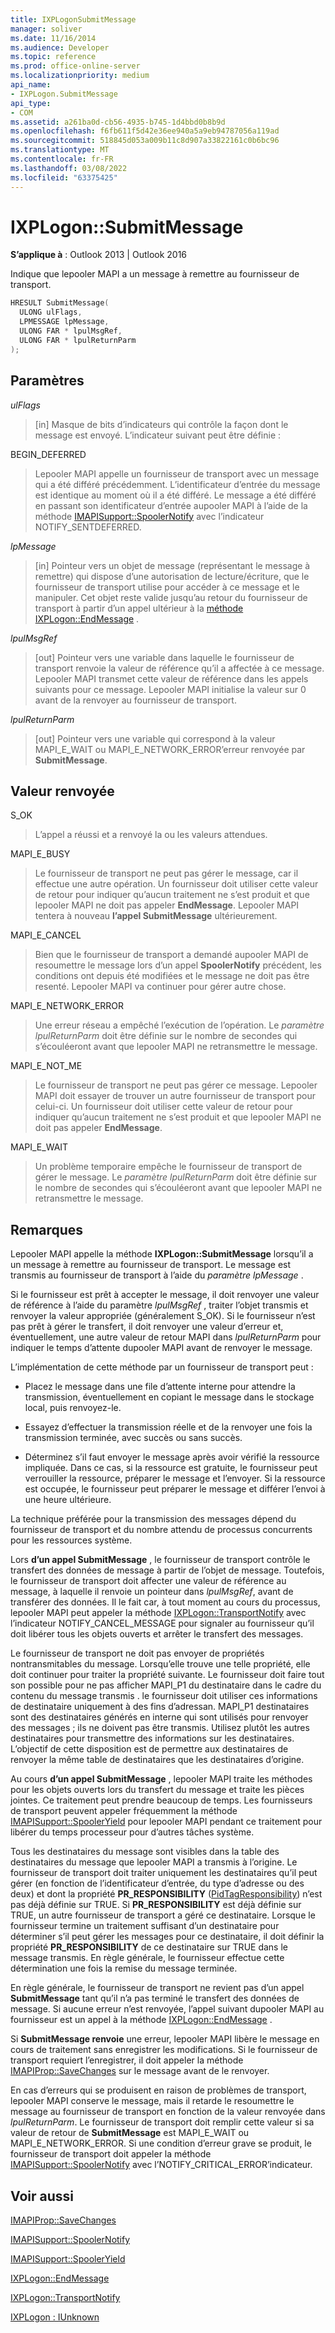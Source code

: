 ```yaml
---
title: IXPLogonSubmitMessage
manager: soliver
ms.date: 11/16/2014
ms.audience: Developer
ms.topic: reference
ms.prod: office-online-server
ms.localizationpriority: medium
api_name:
- IXPLogon.SubmitMessage
api_type:
- COM
ms.assetid: a261ba0d-cb56-4935-b745-1d4bbd0b8b9d
ms.openlocfilehash: f6fb611f5d42e36ee940a5a9eb94787056a119ad
ms.sourcegitcommit: 518845d053a009b11c8d907a33822161c0b6bc96
ms.translationtype: MT
ms.contentlocale: fr-FR
ms.lasthandoff: 03/08/2022
ms.locfileid: "63375425"
---
```

# <a name="ixplogonsubmitmessage"></a>IXPLogon::SubmitMessage

  
  
**S’applique à** : Outlook 2013 | Outlook 2016 
  
Indique que lepooler MAPI a un message à remettre au fournisseur de transport.
  
```cpp
HRESULT SubmitMessage(
  ULONG ulFlags,
  LPMESSAGE lpMessage,
  ULONG FAR * lpulMsgRef,
  ULONG FAR * lpulReturnParm
);
```

## <a name="parameters"></a>Paramètres

 _ulFlags_
  
> [in] Masque de bits d’indicateurs qui contrôle la façon dont le message est envoyé. L’indicateur suivant peut être définie :
    
BEGIN_DEFERRED 
  
> Lepooler MAPI appelle un fournisseur de transport avec un message qui a été différé précédemment. L’identificateur d’entrée du message est identique au moment où il a été différé. Le message a été différé en passant son identificateur d’entrée aupooler MAPI à l’aide de la méthode [IMAPISupport::SpoolerNotify](imapisupport-spoolernotify.md) avec l’indicateur NOTIFY_SENTDEFERRED. 
    
 _lpMessage_
  
> [in] Pointeur vers un objet de message (représentant le message à remettre) qui dispose d’une autorisation de lecture/écriture, que le fournisseur de transport utilise pour accéder à ce message et le manipuler. Cet objet reste valide jusqu’au retour du fournisseur de transport à partir d’un appel ultérieur à la [méthode IXPLogon::EndMessage](ixplogon-endmessage.md) . 
    
 _lpulMsgRef_
  
> [out] Pointeur vers une variable dans laquelle le fournisseur de transport renvoie la valeur de référence qu’il a affectée à ce message. Lepooler MAPI transmet cette valeur de référence dans les appels suivants pour ce message. Lepooler MAPI initialise la valeur sur 0 avant de la renvoyer au fournisseur de transport.
    
 _lpulReturnParm_
  
> [out] Pointeur vers une variable qui correspond à la valeur MAPI_E_WAIT ou MAPI_E_NETWORK_ERROR’erreur renvoyée par **SubmitMessage**.
    
## <a name="return-value"></a>Valeur renvoyée

S_OK 
  
> L’appel a réussi et a renvoyé la ou les valeurs attendues.
    
MAPI_E_BUSY 
  
> Le fournisseur de transport ne peut pas gérer le message, car il effectue une autre opération. Un fournisseur doit utiliser cette valeur de retour pour indiquer qu’aucun traitement ne s’est produit et que lepooler MAPI ne doit pas appeler **EndMessage**. Lepooler MAPI tentera à nouveau **l’appel SubmitMessage** ultérieurement. 
    
MAPI_E_CANCEL 
  
> Bien que le fournisseur de transport a demandé aupooler MAPI de resoumettre le message lors d’un appel **SpoolerNotify** précédent, les conditions ont depuis été modifiées et le message ne doit pas être resenté. Lepooler MAPI va continuer pour gérer autre chose. 
    
MAPI_E_NETWORK_ERROR 
  
> Une erreur réseau a empêché l’exécution de l’opération. Le  _paramètre lpulReturnParm_ doit être définie sur le nombre de secondes qui s’écouléeront avant que lepooler MAPI ne retransmettre le message. 
    
MAPI_E_NOT_ME 
  
> Le fournisseur de transport ne peut pas gérer ce message. Lepooler MAPI doit essayer de trouver un autre fournisseur de transport pour celui-ci. Un fournisseur doit utiliser cette valeur de retour pour indiquer qu’aucun traitement ne s’est produit et que lepooler MAPI ne doit pas appeler **EndMessage**.
    
MAPI_E_WAIT 
  
> Un problème temporaire empêche le fournisseur de transport de gérer le message. Le  _paramètre lpulReturnParm_ doit être définie sur le nombre de secondes qui s’écouléeront avant que lepooler MAPI ne retransmettre le message. 
    
## <a name="remarks"></a>Remarques

Lepooler MAPI appelle la méthode **IXPLogon::SubmitMessage** lorsqu’il a un message à remettre au fournisseur de transport. Le message est transmis au fournisseur de transport à l’aide du  _paramètre lpMessage_ . 
  
Si le fournisseur est prêt à accepter le message, il doit renvoyer une valeur de référence à l’aide du paramètre  _lpulMsgRef_ , traiter l’objet transmis et renvoyer la valeur appropriée (généralement S_OK). Si le fournisseur n’est pas prêt à gérer le transfert, il doit renvoyer une valeur d’erreur et, éventuellement, une autre valeur de retour MAPI dans  _lpulReturnParm_ pour indiquer le temps d’attente dupooler MAPI avant de renvoyer le message. 
  
L’implémentation de cette méthode par un fournisseur de transport peut :
  
- Placez le message dans une file d’attente interne pour attendre la transmission, éventuellement en copiant le message dans le stockage local, puis renvoyez-le.
    
- Essayez d’effectuer la transmission réelle et de la renvoyer une fois la transmission terminée, avec succès ou sans succès.
    
- Déterminez s’il faut envoyer le message après avoir vérifié la ressource impliquée. Dans ce cas, si la ressource est gratuite, le fournisseur peut verrouiller la ressource, préparer le message et l’envoyer. Si la ressource est occupée, le fournisseur peut préparer le message et différer l’envoi à une heure ultérieure.
    
La technique préférée pour la transmission des messages dépend du fournisseur de transport et du nombre attendu de processus concurrents pour les ressources système. 
  
Lors **d’un appel SubmitMessage** , le fournisseur de transport contrôle le transfert des données de message à partir de l’objet de message. Toutefois, le fournisseur de transport doit affecter une valeur de référence au message, à laquelle il renvoie un pointeur dans  _lpulMsgRef_, avant de transférer des données. Il le fait car, à tout moment au cours du processus, lepooler MAPI peut appeler la méthode [IXPLogon::TransportNotify](ixplogon-transportnotify.md) avec l’indicateur NOTIFY_CANCEL_MESSAGE pour signaler au fournisseur qu’il doit libérer tous les objets ouverts et arrêter le transfert des messages. 
  
Le fournisseur de transport ne doit pas envoyer de propriétés nontransmitables du message. Lorsqu’elle trouve une telle propriété, elle doit continuer pour traiter la propriété suivante. Le fournisseur doit faire tout son possible pour ne pas afficher MAPI_P1 du destinataire dans le cadre du contenu du message transmis . le fournisseur doit utiliser ces informations de destinataire uniquement à des fins d’adressan. MAPI_P1 destinataires sont des destinataires générés en interne qui sont utilisés pour renvoyer des messages ; ils ne doivent pas être transmis. Utilisez plutôt les autres destinataires pour transmettre des informations sur les destinataires. L’objectif de cette disposition est de permettre aux destinataires de renvoyer la même table de destinataires que les destinataires d’origine.
  
Au cours **d’un appel SubmitMessage** , lepooler MAPI traite les méthodes pour les objets ouverts lors du transfert du message et traite les pièces jointes. Ce traitement peut prendre beaucoup de temps. Les fournisseurs de transport peuvent appeler fréquemment la méthode [IMAPISupport::SpoolerYield](imapisupport-spooleryield.md) pour lepooler MAPI pendant ce traitement pour libérer du temps processeur pour d’autres tâches système. 
  
Tous les destinataires du message sont visibles dans la table des destinataires du message que lepooler MAPI a transmis à l’origine. Le fournisseur de transport doit traiter uniquement les destinataires qu’il peut gérer (en fonction de l’identificateur d’entrée, du type d’adresse ou des deux) et dont la propriété **PR_RESPONSIBILITY** ([PidTagResponsibility](pidtagresponsibility-canonical-property.md)) n’est pas déjà définie sur TRUE. Si **PR_RESPONSIBILITY** est déjà définie sur TRUE, un autre fournisseur de transport a géré ce destinataire. Lorsque le fournisseur termine un traitement suffisant d’un destinataire pour déterminer s’il peut gérer les messages pour ce destinataire, il doit définir la propriété **PR_RESPONSIBILITY** de ce destinataire sur TRUE dans le message transmis. En règle générale, le fournisseur effectue cette détermination une fois la remise du message terminée. 
  
En règle générale, le fournisseur de transport ne revient pas d’un appel **SubmitMessage** tant qu’il n’a pas terminé le transfert des données de message. Si aucune erreur n’est renvoyée, l’appel suivant dupooler MAPI au fournisseur est un appel à la méthode [IXPLogon::EndMessage](ixplogon-endmessage.md) . 
  
Si **SubmitMessage renvoie** une erreur, lepooler MAPI libère le message en cours de traitement sans enregistrer les modifications. Si le fournisseur de transport requiert l’enregistrer, il doit appeler la méthode [IMAPIProp::SaveChanges](imapiprop-savechanges.md) sur le message avant de le renvoyer. 
  
En cas d’erreurs qui se produisent en raison de problèmes de transport, lepooler MAPI conserve le message, mais il retarde le resoumettre le message au fournisseur de transport en fonction de la valeur renvoyée dans  _lpulReturnParm_. Le fournisseur de transport doit remplir cette valeur si sa valeur de retour de **SubmitMessage** est MAPI_E_WAIT ou MAPI_E_NETWORK_ERROR. Si une condition d’erreur grave se produit, le fournisseur de transport doit appeler la méthode [IMAPISupport::SpoolerNotify](imapisupport-spoolernotify.md) avec l’NOTIFY_CRITICAL_ERROR’indicateur. 
  
## <a name="see-also"></a>Voir aussi



[IMAPIProp::SaveChanges](imapiprop-savechanges.md)
  
[IMAPISupport::SpoolerNotify](imapisupport-spoolernotify.md)
  
[IMAPISupport::SpoolerYield](imapisupport-spooleryield.md)
  
[IXPLogon::EndMessage](ixplogon-endmessage.md)
  
[IXPLogon::TransportNotify](ixplogon-transportnotify.md)
  
[IXPLogon : IUnknown](ixplogoniunknown.md)


